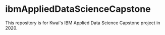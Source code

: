 # ibmAppliedDataScienceCapstone
This repository is for Kwai's IBM Applied Data Science Capstone project in 2020.
